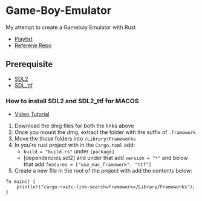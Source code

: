 # Game-Boy-Emulator
My attempt to create a Gameboy Emulator with Rust

- [Playlist](https://www.youtube.com/playlist?list=PLVxiWMqQvhg_yk4qy2cSC3457wZJga_e5)
- [Referene Repo](https://github.com/rockytriton/LLD_gbemu)

## Prerequisite

- [SDL2](https://github.com/libsdl-org/SDL)
- [SDL_ttf](https://github.com/libsdl-org/SDL_ttf)

### How to install SDL2 and SDL2_ttf for MACOS

- [Video Tutorial](https://www.youtube.com/watch?v=Li5Xzk0lBgU)

1. Download the dmg files for both the links above
2. Once you mount the dmg, extract the folder with the suffix of `.framework`
3. Move the those folders into `/Library/Frameworks`
4. In you're rust project with in the `Cargo.toml` add:
   - `build = "build.rs"` under `[package]`
   - [dependencies.sdl2] and under that add `version = "*"` and below that add `features = ["use_mac_framework", "ttf"]`
5. Create a new file in the root of the project with add the contents below:
```
fn main() {
    println!("cargo:rustc-link-search=framework=/Library/Frameworks");
}
```